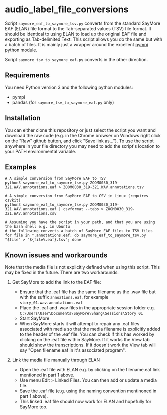 # audio_label_file_conversions

Script `saymore_eaf_to_saymore_tsv.py` converts from the standard SayMore EAF (ELAN) file format to the Tab-separated values (TSV) file format. It should be identical to using ELAN to load up the original EAF file and exporting as Tab-delimited Text. This script allows you do the same but with a batch of files. It is mainly just a wrapper around the excellent [pympi](https://github.com/dopefishh/pympi) python module. 

Script `saymore_tsv_to_saymore_eaf.py` converts in the other direction.

## Requirements

You need Python version 3 and the following python modules:

- pympi
- pandas (for `saymore_tsv_to_saymore_eaf.py` only)

## Installation

You can either clone this repository or just select the script you want and download the raw code (e.g. in the Chrome browser on Windows right click on the "Raw" github button, and click "Save link as..."). To use the script anywhere in your file directory you may need to add the script's location to your PATH environmental variable. 

## Examples

```
# A simple conversion from SayMore EAF to TSV
python3 saymore_eaf_to_saymore_tsv.py ZOOM0030_319-321.WAV.annotations.eaf > ZOOM0030_319-321.WAV.annotations.tsv

# A simple conversion from SayMore EAF to CSV in Linux (requires csvkit)
python3 saymore_eaf_to_saymore_tsv.py ZOOM0030_319-321.WAV.annotations.eaf | csvformat --tabs > ZOOM0030_319-321.WAV.annotations.csv

# Assuming you have the script in your path, and that you are using the bash shell e.g. in Ubuntu
# the following converts a batch of SayMore EAF files to TSV files
for file in *.annotations.eaf; do saymore_eaf_to_saymore_tsv.py "$file" > "${file%.eaf}.tsv"; done  
```

## Known issues and workarounds
Note that the media file is not explicitly defined when using this script. This may be fixed in the future. There are two workarounds:

1. Get SayMore to add the link to the EAF file:
   - Ensure that the .eaf file has the same filename as the .wav file but with the suffix `annoations.eaf`, for example `story_01.wav.annotations.eaf`
   - Place the .eaf and .wav files in the appropriate session folder e.g. `C:\Users\User\Documents\SayMore\Shang\Sessions\Story 01`
   - Start SayMore
   - When SayMore starts it will attempt to repair any .eaf files associated with media so that the media filename is explicitly added to the header of the .eaf file. You can check if this has worked by clicking on the .eaf file within SayMore. If it works the View tab should show the transcriptions. If it doesn't work the View tab will say "Open filename.eaf in it's associated program".

2. Link the media file manually through ELAN
   - Open the .eaf file with ELAN e.g. by clicking on the filename.eaf link mentioned in part 1 above.
   - Use menu Edit > Linked Files. You can then add or update a media file.
   - Save the .eaf file (e.g. using the naming convention mentinoned in part 1 above).
   - This linked .eaf file should now work for ELAN and hopefully for SayMore too. 
